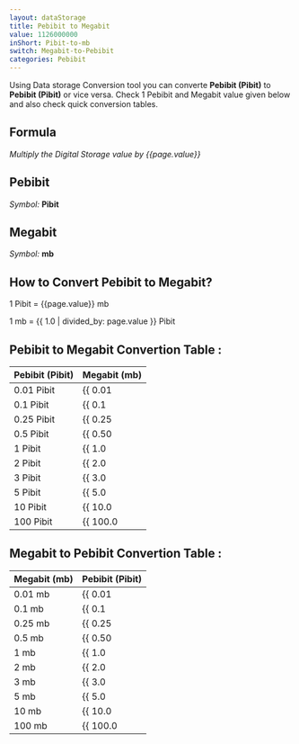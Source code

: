 ```yaml
---
layout: dataStorage
title: Pebibit to Megabit
value: 1126000000
inShort: Pibit-to-mb
switch: Megabit-to-Pebibit
categories: Pebibit
---
```


Using Data storage Conversion tool you can converte **Pebibit (Pibit)** to **Pebibit (Pibit)** or vice versa. Check 1 Pebibit and Megabit value given below and also check quick conversion tables.

## Formula
*Multiply the Digital Storage value by {{page.value}}*

## Pebibit
*Symbol:* **Pibit**

## Megabit
*Symbol:* **mb**

## How to Convert Pebibit to Megabit?

1 Pibit = {{page.value}} mb

1 mb = {{ 1.0 | divided_by: page.value }} Pibit


## Pebibit to Megabit Convertion Table :

| Pebibit (Pibit) | Megabit (mb) |
| ---- | ---- |
| 0.01 Pibit | {{ 0.01 | times: page.value | round: 12 }} mb |
| 0.1 Pibit | {{ 0.1 | times: page.value | round: 12 }} mb |
| 0.25 Pibit | {{ 0.25 | times: page.value | round: 12 }} mb |
| 0.5 Pibit | {{ 0.50 | times: page.value | round: 12 }} mb |
| 1 Pibit | {{ 1.0 | times: page.value | round: 12 }} mb |
| 2 Pibit | {{ 2.0 | times: page.value | round: 12 }} mb |
| 3 Pibit | {{ 3.0 | times: page.value | round: 12 }} mb |
| 5 Pibit | {{ 5.0 | times: page.value | round: 12 }} mb |
| 10 Pibit | {{ 10.0 | times: page.value | round: 12 }} mb |
| 100 Pibit | {{ 100.0 | times: page.value | round: 12 }} mb |

## Megabit to Pebibit Convertion Table :

| Megabit (mb) | Pebibit (Pibit) |
| ---- | ---- |
| 0.01 mb | {{ 0.01 | divided_by: page.value | round: 12 }} Pibit |
| 0.1 mb | {{ 0.1 | divided_by: page.value | round: 12 }} Pibit |
| 0.25 mb | {{ 0.25 | divided_by: page.value | round: 12 }} Pibit |
| 0.5 mb | {{ 0.50 | divided_by: page.value | round: 12 }} Pibit |
| 1 mb | {{ 1.0 | divided_by: page.value | round: 12 }} Pibit |
| 2 mb | {{ 2.0 | divided_by: page.value | round: 12 }} Pibit |
| 3 mb | {{ 3.0 | divided_by: page.value | round: 12 }} Pibit |
| 5 mb | {{ 5.0 | divided_by: page.value | round: 12 }} Pibit |
| 10 mb | {{ 10.0 | divided_by: page.value | round: 12 }} Pibit |
| 100 mb | {{ 100.0 | divided_by: page.value | round: 12 }} Pibit |


<script>
document.getElementById('selectInput')[19].selected = true
document.getElementById('selectOutput')[6].selected = true
</script>
